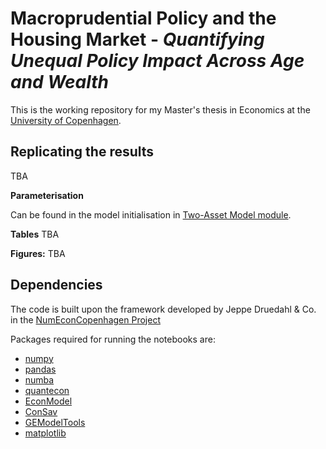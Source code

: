# Macroprudential Policy and the Housing Market - *Quantifying Unequal Policy Impact Across Age and Wealth*
This is the working repository for my Master's thesis in Economics at the [University of Copenhagen](https://www.economics.ku.dk/).


## Replicating the results
TBA

**Parameterisation**

Can be found in the model initialisation in [Two-Asset Model module](two_asset/TwoAssetModel.py). 

**Tables**
TBA
 <!-- a normal html comment 
The average MPCs in Table 3 and MPCs from Table 4 sensitivity analysis are also present in notebook. As default, the MPCs are cross-computed in the simulation part, but to create the non cross-computed MPCs a boolean for ``cross_compute=False`` can be set when initiating the model.
-->
**Figures:**
TBA
 <!-- 
Each notebook will plot the figures associated with the given model.
-->

## Dependencies
The code is built upon the framework developed by Jeppe Druedahl & Co. in the [NumEconCopenhagen Project](https://github.com/NumEconCopenhagen)

Packages required for running the notebooks are:
- [numpy](https://pypi.org/project/numpy/)
- [pandas](https://pypi.org/project/pandas/)
- [numba](https://pypi.org/project/numba/)
- [quantecon](https://pypi.org/project/quantecon/)
- [EconModel](https://pypi.org/project/EconModel/)
- [ConSav](https://pypi.org/project/ConSav/)
- [GEModelTools](https://github.com/NumEconCopenhagen/GEModelTools)
- [matplotlib](https://pypi.org/project/matplotlib/)
